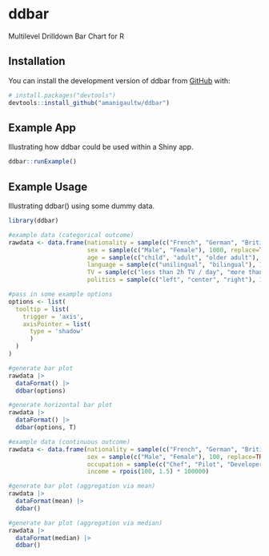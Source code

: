 

<!-- README.md is generated from README.Rmd. Please edit that file -->

# ddbar

<!-- badges: start -->
<!-- badges: end -->

 Multilevel Drilldown Bar Chart for R

## Installation

You can install the development version of ddbar from
[GitHub](https://github.com/) with:

``` r
# install.packages("devtools")
devtools::install_github("amanigaultw/ddbar")
```

## Example App

Illustrating how ddbar could be used within a Shiny app.

``` r
ddbar::runExample()
```

## Example Usage

Illustrating ddbar() using some dummy data.

``` r
library(ddbar)

#example data (categorical outcome)
rawdata <- data.frame(nationality = sample(c("French", "German", "British"), 1000, replace=TRUE, prob=c(0.4, 0.3, 0.3)),
                      sex = sample(c("Male", "Female"), 1000, replace=TRUE, prob=c(0.5, 0.5)),
                      age = sample(c("child", "adult", "older adult"), 1000, replace=TRUE, prob=c(0.1, 0.7, 0.2)),
                      language = sample(c("unilingual", "bilingual"), 1000, replace=TRUE, prob=c(0.7, 0.3)),
                      TV = sample(c("less than 2h TV / day", "more than 2h TV / day"), 1000, replace=TRUE, prob=c(0.7, 0.3)),
                      politics = sample(c("left", "center", "right"), 1000, replace=TRUE, prob=c(0.3, 0.4, 0.3)))

#pass in some example options
options <- list(
  tooltip = list(
    trigger = 'axis',
    axisPointer = list(
      type = 'shadow'
      )
  )
)

#generate bar plot
rawdata |> 
  dataFormat() |>
  ddbar(options)

#generate horizontal bar plot 
rawdata |> 
  dataFormat() |>
  ddbar(options, T)

#example data (continuous outcome)  
rawdata <- data.frame(nationality = sample(c("French", "German", "British"), 100, replace=TRUE, prob=c(0.4, 0.3, 0.3)),
                      sex = sample(c("Male", "Female"), 100, replace=TRUE, prob=c(0.5, 0.5)),
                      occupation = sample(c("Chef", "Pilot", "Developer"), 100, replace=TRUE, prob=c(0.1, 0.7, 0.2)),
                      income = rpois(100, 1.5) * 100000)

#generate bar plot (aggregation via mean)
rawdata |> 
  dataFormat(mean) |>
  ddbar()

#generate bar plot (aggregation via median)  
rawdata |> 
  dataFormat(median) |>
  ddbar()

```
